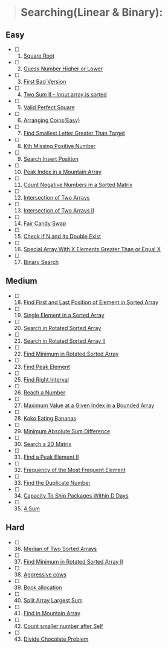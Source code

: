 ># __Searching(Linear & Binary):__

## Easy
* [ ] 1. [Square Root](https://leetcode.com/problems/sqrtx/)
* [ ] 2. [Guess Number Higher or Lower](https://leetcode.com/problems/guess-number-higher-or-lower/)
* [ ] 3. [First Bad Version](https://leetcode.com/problems/first-bad-version/)
* [ ] 4. [Two Sum II - Input array is sorted](https://leetcode.com/problems/two-sum-ii-input-array-is-sorted/)
* [ ] 5. [Valid Perfect Square](https://leetcode.com/problems/valid-perfect-square/)
* [ ] 6. [Arranging Coins(Easy)](https://leetcode.com/problems/arranging-coins/)
* [ ] 7. [Find Smallest Letter Greater Than Target](https://leetcode.com/problems/find-smallest-letter-greater-than-target/)
* [ ] 8. [Kth Missing Positive Number](https://leetcode.com/problems/kth-missing-positive-number/)
* [ ] 9. [Search Insert Position](https://leetcode.com/problems/search-insert-position/)
* [ ] 10. [Peak Index in a Mountain Array](https://leetcode.com/problems/peak-index-in-a-mountain-array/)
* [ ] 11. [Count Negative Numbers in a Sorted Matrix](https://leetcode.com/problems/count-negative-numbers-in-a-sorted-matrix/)
* [ ] 12. [Intersection of Two Arrays](https://leetcode.com/problems/intersection-of-two-arrays/)
* [ ] 13. [Intersection of Two Arrays II](https://leetcode.com/problems/intersection-of-two-arrays-ii/)
* [ ] 14. [Fair Candy Swap](https://leetcode.com/problems/fair-candy-swap/)
* [ ] 15. [Check If N and Its Double Exist](https://leetcode.com/problems/check-if-n-and-its-double-exist/)
* [ ] 16. [Special Array With X Elements Greater Than or Equal X](https://leetcode.com/problems/special-array-with-x-elements-greater-than-or-equal-x/)
* [ ] 17. [Binary Search](https://leetcode.com/problems/binary-search/)

## Medium
* [ ] 18. [Find First and Last Position of Element in Sorted Array](https://leetcode.com/problems/find-first-and-last-position-of-element-in-sorted-array/)
* [ ] 19. [Single Element in a Sorted Array](https://leetcode.com/problems/single-element-in-a-sorted-array/)
* [ ] 20. [Search in Rotated Sorted Array](https://leetcode.com/problems/search-in-rotated-sorted-array/)
* [ ] 21. [Search in Rotated Sorted Array II](https://leetcode.com/problems/search-in-rotated-sorted-array-ii/)
* [ ] 22. [Find Minimum in Rotated Sorted Array](https://leetcode.com/problems/find-minimum-in-rotated-sorted-array/)
* [ ] 23. [Find Peak Element](https://leetcode.com/problems/find-peak-element/)
* [ ] 25. [Find Right Interval](https://leetcode.com/problems/find-right-interval/)
* [ ] 26. [Reach a Number](https://leetcode.com/problems/reach-a-number/)
* [ ] 27. [Maximum Value at a Given Index in a Bounded Array](https://leetcode.com/problems/maximum-value-at-a-given-index-in-a-bounded-array/)
* [ ] 28. [Koko Eating Bananas](https://leetcode.com/problems/koko-eating-bananas/)
* [ ] 29. [Minimum Absolute Sum Difference](https://leetcode.com/problems/minimum-absolute-sum-difference/)
* [ ] 30. [Search a 2D Matrix](https://leetcode.com/problems/search-a-2d-matrix/)
* [ ] 31. [Find a Peak Element II](https://leetcode.com/problems/find-a-peak-element-ii/)
* [ ] 32. [Frequency of the Most Frequent Element](https://leetcode.com/problems/frequency-of-the-most-frequent-element/)
* [ ] 33. [Find the Duplicate Number](https://leetcode.com/problems/find-the-duplicate-number/)
* [ ] 34. [Capacity To Ship Packages Within D Days](https://leetcode.com/problems/capacity-to-ship-packages-within-d-days/)
* [ ] 35. [4 Sum](https://leetcode.com/problems/4sum/)

## Hard
* [ ] 36. [Median of Two Sorted Arrays](https://leetcode.com/problems/median-of-two-sorted-arrays/)
* [ ] 37. [Find Minimum in Rotated Sorted Array II](https://leetcode.com/problems/find-minimum-in-rotated-sorted-array-ii/)
* [ ] 38. [Aggressive cows](https://www.spoj.com/problems/AGGRCOW/)
* [ ] 39. [Book allocation](https://www.geeksforgeeks.org/allocate-minimum-number-pages/)
* [ ] 40. [Split Array Largest Sum](https://leetcode.com/problems/split-array-largest-sum/)
* [ ] 41. [Find in Mountain Array](https://leetcode.com/problems/find-in-mountain-array/)
* [ ] 42. [Count smaller number after Self](https://leetcode.com/problems/count-of-smaller-numbers-after-self/)
* [ ] 43. [Divide Chocolate Problem](https://curiouschild.github.io/leetcode/2019/06/21/divide-chocolate.html)
